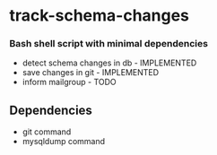 # track-schema-changes

### Bash shell script with minimal dependencies

- detect schema changes in db - IMPLEMENTED
- save changes in git - IMPLEMENTED
- inform mailgroup - TODO

## Dependencies
- git command
- mysqldump command
